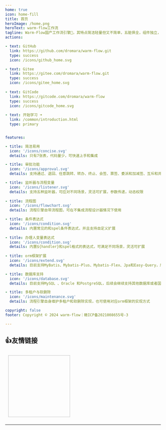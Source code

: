 ```yaml
---
home: true
icon: home-fill
title: 首页
heroImage: /home.png
heroText: warm-flow工作流
tagline: Warm-Flow国产工作流引擎🎉，其特点简洁轻量但又不简单，五脏俱全，组件独立，可扩展，可满足中小项目的组件。
actions:

- text: GitHub
  link: https://github.com/dromara/warm-flow.git
  type: success
  icon: /icons/github_home.svg

- text: Gitee
  link: https://gitee.com/dromara/warm-flow.git
  type: success
  icon: /icons/gitee_home.svg
  
- text: GitCode
  link: https://gitcode.com/dromara/warm-flow
  type: success
  icon: /icons/gitcode_home.svg
  
- text: 开始学习 ➜
  link: /common/introduction.html
  type: primary  


features:

- title: 简洁易用
  icon: '/icons/concise.svg'
  details: 只有7张表，代码量少，可快速上手和集成

- title: 审批功能
  icon: '/icons/approval.svg'
  details: 支持通过、退回、任意跳转、转办、终止、会签、票签、委派和加减签、互斥和并行网关

- title: 监听器与流程变量
  icon: '/icons/listener.svg'
  details: 支持五种监听器，可应对不同场景，灵活可扩展，参数传递，动态权限
  
- title: 流程图
  icon: '/icons/flowchart.svg'
  details: 流程引擎自带流程图，可在不集成流程设计器情况下使用

- title: 条件表达式
  icon: '/icons/condition.svg'
  details: 内置常见的和spel条件表达式，并且支持自定义扩展
  
- title: 办理人变量表达式
  icon: '/icons/condition.svg'
  details: 内置${handler}和spel格式的表达式，可满足不同场景，灵活可扩展
  
- title: orm框架扩展
  icon: '/icons/extend.svg'
  details: 目前支持MyBatis、Mybatis-Plus、Mybatis-Flex、Jpa和Easy-Query，后续会由社区提供其他支持，扩展方便

- title: 数据库支持
  icon: '/icons/database.svg'
  details: 目前支持MySQL 、Oracle 和PostgreSQL，后续会继续支持其他数据库或者国产数据库

- title: 多租户与软删除
  icon: '/icons/maintenance.svg'
  details: 流程引擎自身维护多租户和软删除实现，也可使用对应orm框架的实现方式

copyright: false
footer: Copyright © 2024 warm-flow｜赣ICP备2021008655号-3

---
```

## **👍友情链接**
<style>
  .vp-feature-item:hover {
    background-color: var(--bg-color-secondary);
    box-shadow: 0 2px 12px 0 var(--card-shadow);
    transform: translate(-2px, -2px);
    transform: scale(1.05);
  }
    .links {
        display: flex;
        flex-wrap: wrap;
    }

    .links a {
        padding: 10px;
    }

    .links a img {
        width: 200px !important;
        height: 200px !important;
    }
</style>

<div class="links">
    <a :href="item.href" target="_blank" v-for="item in projectList" :key="item.href">
      <img :src="item.src" :alt="item.alt" :title="item.title">
    </a>
</div>

<script>

export default {
    data() {
        return {
            projectList: [
              { href: "https://item.jd.com/13928958.html", src: "/yqlj/flowableHb.jpg", alt: "open-capacity-platform", title: "对flowable有兴趣的朋友可以购买贺波老师的书《深入flowable流程引擎》" },
              { href: "http://www.easy-query.com/easy-query-doc/", src: "/yqlj/easy-query.png", alt: "open-capacity-platform", title: "java下唯一一款同时支持强类型对象关系查询和强类型SQL语法查询的ORM,拥有对象模型筛选、隐式子查询、隐式join、显式子查询、显式join,支持Java/Kotlin" },
            ]
        }
    },
}
</script>

---
